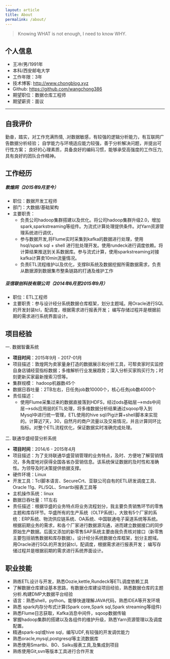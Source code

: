 ```yaml
---
layout: article
title: About
permalink: /about/
---
```


> Knowing WHAT is not enough, I need to know WHY.


## 个人信息
* 王冲/男/1991年
* 本科/西安邮电大学
* 工作年限：3年
* 技术博客: http://www.chongblog.xyz
* Github:  https://github.com/wangchong386
* 期望职位：数据仓库工程师
* 期望薪资：面议


------------------------------------------------------------------------------------------------------------------------------------------------------------------------------------
## 自我评价
勤奋，踏实，对工作充满热情, .对数据敏感，有较强的逻辑分析能力，有互联网广告数据分析经验；
自学能力与环境适应能力较强，善于分析解决问题，并提出可行性方案；
良好的心理素质，具备良好的编码习惯，能够承受高强度的工作压力,具有良好的团队合作精神。
## 工作经历
#####  敦煌网（2015年9月至今）
* 职位：数据开发工程师
* 部门：大数据/基础架构
* 主要职责：
  * 负责公司hadoop集群搭建以及优化。将公司hadoop集群升级2.0，增加spark,sparkstreaming等组件。为流式计算处理提供条件。对Yarn资源管理系统进行调优，
  * 参与数据开发,将Flume实时采集到kafka的数据进行处理，使用hsql/spark sql + shell 进行批处理开发。使用rundeck进行调度依赖。将计算结果推送到关系数据库。参与流式计算，使用sparkstreaming对接kafka计算卖10min流量情况。
  * 负责ETL流程维护以及优化，支撑BI系统及数据挖掘所需数据需求，负责从数据源到数据集市整条链路的打通及维护工作 

##### 亚信联创科技有限公司（2014年6月至2015年9月）
* 职位：ETL工程师
* 主要职责：参与设计经分系统数据仓库框架，划分主题域。用Oracle进行SQL的开发封装tcl，配调度，根据需求进行报表开发； 编写存储过程并是根据前期的需求进行系统界面设计。
## 项目经验
一. 数据智囊系统
* __项目时间__：2015年9月 - 2017-01月
* 项目描述：敦煌网为卖家量身打造的数据展示和分析工具，可帮卖家时实监控自身店铺经营指标数据；多维解析行业发展趋势；深入分析买家购买行为；时刻更新买家最新搜索习惯等。
* 集群规模： hadoop机器数45个
* 数据日吞吐量：2TB左右，日任务job数10000个，核心任务job数4000个
* 责任描述：
    * 使用Flume采集过来的数据直接落到HDFS，经过ods基础层-->mds中间层-->sds应用层的ETL处理，将多维数据分析结果通过sqoop导入到Mysql中进行统一管理，ETL使用的hive sql/Pig计算+shell脚本来实现的。计算近7天，30，自然月的商户流量以及交易情况，并且计算同环比指标。对整个ETL流程优化，保证数据实时准确完成处理。

二. 联通华盛经营分析系统
* __项目时间__：2014/6 - 2015年4月
* 项目描述：为了支持联通华盛营销管理的业务特点，及时、方便地了解营销情况，多角度地对获得全国各省办营销信息。该系统保证数据的及时性和准确性。为领导及时决策提供依据支撑。
* 硬件环境：Linux
* 开发工具：Tcl脚本语言、SecureCrt、亚联公司自有的ETL研发调度工具、Oracle 11g、PL/SQL、Smartbi报表工具等
* 主机操作系统：linux
* 数据日吞吐量：1T左右
* 责任描述：根据华盛的业务特点将业务流程划分，我主要负责销售环节的零售主题和库存环节。华盛所有的生产系统（OLTP系统）。大致有5个厂家的系统：ERP系统、物流供应链系统、OA系统、中国联通电子渠道系统等系统。根据前期业务的需求，和各个厂家进行数据源沟通，进而建立数据接口的同步原始生产数据。后面又添加的新零售SAP系统主要由我负责核对接口（新零售主要包括销售数据和库存数据）。设计经分系统数据仓库框架，划分主题域。用Oracle进行SQL的开发封装tcl，配调度，根据需求进行报表开发； 编写存储过程并是根据前期的需求进行系统界面设计。


## 职业技能
* 熟练ETL设计与开发，熟悉Oozie,kettle,Rundeck等ETL调度依赖工具
* 了解数据仓库建设基本思路，有数据仓库建设项目经验，熟悉数据仓库的主题分析.构建DMP大数据平台经验
* 语言：熟悉shell，python。能够快速理解JAVA代码，熟悉IDEA等开发环境
* 熟悉 spark内存分布式计算(Spark core,Spark sql,Spark streaming等组件)
* 熟悉Flume日志获取，Kafka消息中间件，sqoop数据传输
* 掌握hadoop集群的搭建以及各组件的维护升级，熟悉Yarn资源管理以及调度配置。
* 精通spark-sql或hive sql，编写UDF,有较强的开发调优能力
* 熟悉oracle,mysql,postgresql等主流数据库
* 熟悉使用Smartbi、BO、Saiku报表工具,及集成到项目
* 熟练使用Git,svn等版本工具进行合作开发
